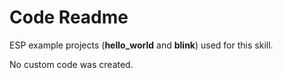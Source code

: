 # Code Readme

ESP example projects (**hello_world** and **blink**) used for this skill.

No custom code was created.
